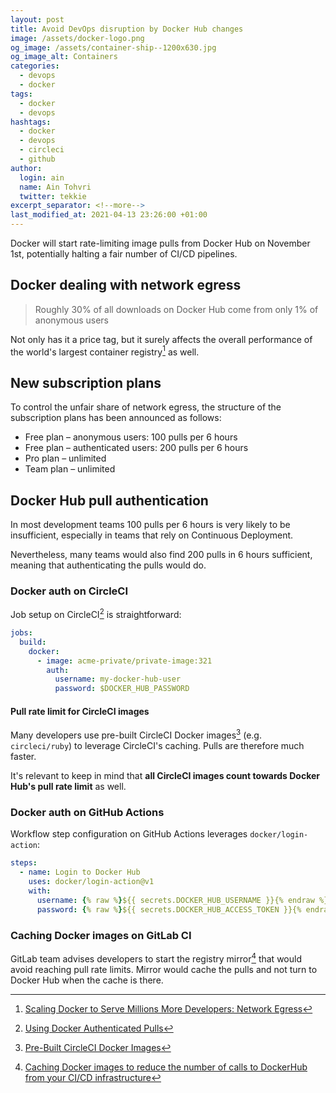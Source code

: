 ```yaml
---
layout: post
title: Avoid DevOps disruption by Docker Hub changes
image: /assets/docker-logo.png
og_image: /assets/container-ship--1200x630.jpg
og_image_alt: Containers
categories:
  - devops
  - docker
tags:
  - docker
  - devops
hashtags:
  - docker
  - devops
  - circleci
  - github
author:
  login: ain
  name: Ain Tohvri
  twitter: tekkie
excerpt_separator: <!--more-->
last_modified_at: 2021-04-13 23:26:00 +01:00
---
```

Docker will start rate-limiting image pulls from Docker Hub on November 1st, potentially halting a fair number of CI/CD pipelines.<!--more-->

## Docker dealing with network egress

> Roughly 30% of all downloads on Docker Hub come from only 1% of anonymous users

Not only has it a price tag, but it surely affects the overall performance of the world's largest container registry[^1] as well.

## New subscription plans

To control the unfair share of network egress, the structure of the subscription plans has been announced as follows:

- Free plan – anonymous users: 100 pulls per 6 hours
- Free plan – authenticated users: 200 pulls per 6 hours
- Pro plan – unlimited
- Team plan – unlimited

## Docker Hub pull authentication

In most development teams 100 pulls per 6 hours is very likely to be insufficient, especially in teams that rely on Continuous Deployment.

Nevertheless, many teams would also find 200 pulls in 6 hours sufficient, meaning that authenticating the pulls would do.

### Docker auth on CircleCI

Job setup on CircleCI[^2] is straightforward:

```yaml
jobs:
  build:
    docker:
      - image: acme-private/private-image:321
        auth:
          username: my-docker-hub-user
          password: $DOCKER_HUB_PASSWORD
```

#### Pull rate limit for CircleCI images

Many developers use pre-built CircleCI Docker images[^3] (e.g. `circleci/ruby`) to leverage CircleCI's caching. Pulls are therefore much faster.

It's relevant to keep in mind that __all CircleCI images count towards Docker Hub's pull rate limit__ as well.

### Docker auth on GitHub Actions

Workflow step configuration on GitHub Actions leverages `docker/login-action`:

```yaml
steps:
  - name: Login to Docker Hub
    uses: docker/login-action@v1
    with:
      username: {% raw %}${{ secrets.DOCKER_HUB_USERNAME }}{% endraw %}
      password: {% raw %}${{ secrets.DOCKER_HUB_ACCESS_TOKEN }}{% endraw %}
```

### Caching Docker images on GitLab CI

GitLab team advises developers to start the registry mirror[^4] that would avoid reaching pull rate limits. Mirror would cache the pulls and not turn to Docker Hub when the cache is there.

[^1]: [Scaling Docker to Serve Millions More Developers: Network Egress](https://www.docker.com/blog/scaling-docker-to-serve-millions-more-developers-network-egress/)
[^2]: [Using Docker Authenticated Pulls](https://circleci.com/docs/2.0/private-images/)
[^3]: [Pre-Built CircleCI Docker Images](https://circleci.com/docs/2.0/circleci-images/)
[^4]: [Caching Docker images to reduce the number of calls to DockerHub from your CI/CD infrastructure](https://about.gitlab.com/blog/2020/10/30/mitigating-the-impact-of-docker-hub-pull-requests-limits/#start-the-registry-mirror)
